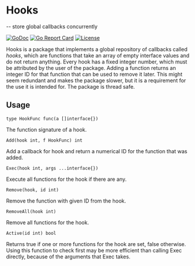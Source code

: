  # Hooks
   -- store global callbacks concurrently

[![GoDoc](https://godoc.org/github.com/rasteric/hooks/go?status.svg)](https://godoc.org/github.com/rasteric/hooks)
[![Go Report Card](https://goreportcard.com/badge/github.com/rasteric/hooks)](https://goreportcard.com/report/github.com/rasteric/hooks)
[![License](https://img.shields.io/badge/License-BSD%203--Clause-blue.svg)](https://opensource.org/licenses/BSD-3-Clause)

Hooks is a package that implements a global repository of callbacks called _hooks_, which are functions that take an array of empty interface values and do not return anything. Every hook has a fixed integer number, which must be attributed by the user of the package. Adding a function returns an integer ID for that function that can be used to remove it later. This might seem redundant and makes the package slower, but it is a requirement for the use it is intended for. The package is thread safe.

## Usage

`type HookFunc func(a []interface{})`

The function signature of a hook.

`Add(hook int, f HookFunc) int`

Add a callback for hook and return a numerical ID for the function that was added.

`Exec(hook int, args ...interface{})`

Execute all functions for the hook if there are any.

`Remove(hook, id int)`

Remove the function with given ID from the hook.

`RemoveAll(hook int)`

Remove all functions for the hook.

`Active(id int) bool`

Returns true if one or more functions for the hook are set, false otherwise. Using this function to check first may be more efficient than calling Exec directly, because of the arguments that Exec takes.
